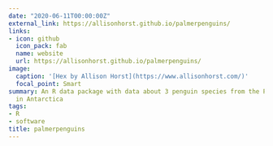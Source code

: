 ```yaml
---
date: "2020-06-11T00:00:00Z"
external_link: https://allisonhorst.github.io/palmerpenguins/
links:
- icon: github
  icon_pack: fab
  name: website
  url: https://allisonhorst.github.io/palmerpenguins/
image:
  caption: '[Hex by Allison Horst](https://www.allisonhorst.com/)'
  focal_point: Smart
summary: An R data package with data about 3 penguin species from the Palmer Station
  in Antarctica
tags:
- R
- software
title: palmerpenguins
---
```


